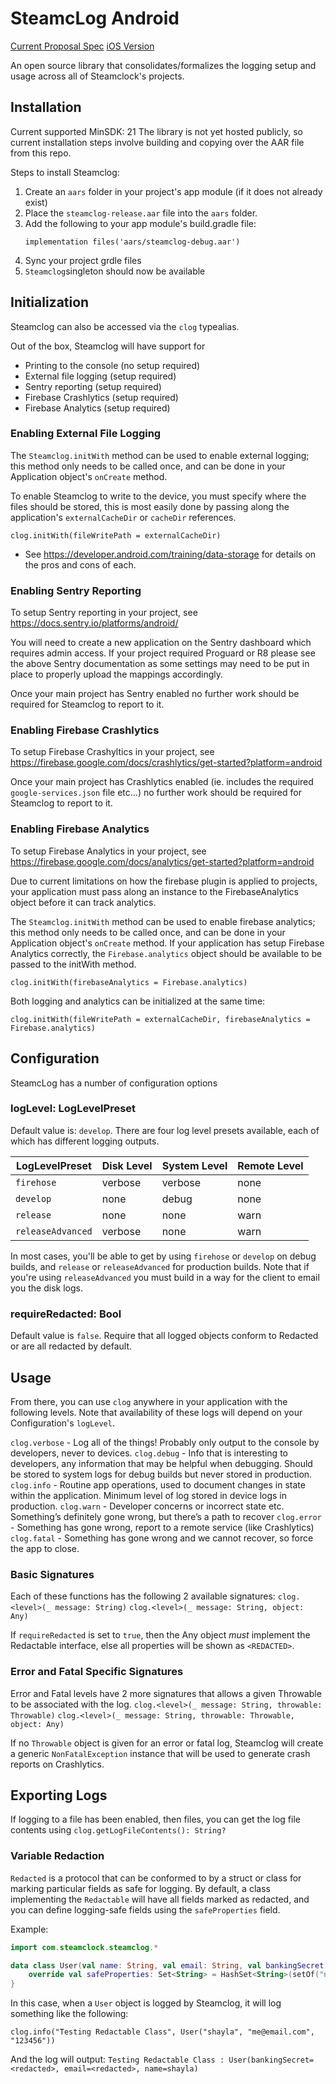 # SteamcLog Android
[Current Proposal Spec](https://docs.google.com/document/d/1GeFAMBn_ZrIP7qVLzcYlCfqDnPiCrgMa0JdrU8HRx94/edit?usp=sharing)
[iOS Version](https://github.com/steamclock/steamclog)

An open source library that consolidates/formalizes the logging setup and usage across all of Steamclock's projects.

## Installation

Current supported MinSDK: 21
The library is not yet hosted publicly, so current installation steps involve building and copying over the AAR file from this repo.

Steps to install Steamclog:
1. Create an `aars` folder in your project's app module (if it does not already exist)
2. Place the `steamclog-release.aar` file into the `aars` folder.
3. Add the following to your app module's build.gradle file:
    ```
    implementation files('aars/steamclog-debug.aar')
    ```
4. Sync your project grdle files
5. `Steamclog`singleton should now be available

## Initialization

Steamclog can also be accessed via the `clog` typealias.

Out of the box, Steamclog will have support for
 * Printing to the console (no setup required)
 * External file logging (setup required)
 * Sentry reporting  (setup required)
 * Firebase Crashlytics (setup required)
 * Firebase Analytics (setup required)

### Enabling External File Logging

The `Steamclog.initWith` method can be used to enable external logging; this method only needs to be called once, and can be done in your Application object's `onCreate` method.

To enable Steamclog to write to the device, you must specify where the files should be stored, this is most easily done by passing along the application's `externalCacheDir` or `cacheDir` references.
```
clog.initWith(fileWritePath = externalCacheDir)
```
 * See https://developer.android.com/training/data-storage for details on the pros and cons of each.
 
 
### Enabling Sentry Reporting 

To setup Sentry reporting in your project, see https://docs.sentry.io/platforms/android/

You will need to create a new application on the Sentry dashboard which requires admin access. If your project required Proguard or R8 please see the above Sentry documentation as some settings may need to be put in place to properly upload the mappings accordingly.

Once your main project has Sentry enabled no further work should be required for Steamclog to report to it.
 
### Enabling Firebase Crashlytics 

To setup Firebase Crashyltics in your project, see https://firebase.google.com/docs/crashlytics/get-started?platform=android

Once your main project has Crashlytics enabled (ie. includes the required `google-services.json` file etc...) no further work should be required for Steamclog to report to it.
 

### Enabling Firebase Analytics

To setup Firebase Analytics in your project, see https://firebase.google.com/docs/analytics/get-started?platform=android

Due to current limitations on how the firebase plugin is applied to projects, your application must pass along an instance to the FirebaseAnalytics object before it can track analytics.

The `Steamclog.initWith` method can be used to enable firebase analytics; this method only needs to be called once, and can be done in your Application object's `onCreate` method. If your application has setup Firebase Analytics correctly, the `Firebase.analytics` object should be available to be passed to the initWith method.

```
clog.initWith(firebaseAnalytics = Firebase.analytics)
```

Both logging and analytics can be initialized at the same time:
```
clog.initWith(fileWritePath = externalCacheDir, firebaseAnalytics = Firebase.analytics)
```

## Configuration

SteamcLog has a number of configuration options

### logLevel: LogLevelPreset
Default value is: `develop`.
There are four log level presets available, each of which has different logging outputs.

| LogLevelPreset    | Disk Level | System Level | Remote Level |
|-------------------|------------|--------------|--------------|
| `firehose`        | verbose    | verbose      | none         |
| `develop`         | none       | debug        | none         |
| `release`         | none       | none         | warn         |
| `releaseAdvanced` | verbose    | none         | warn         |

In most cases, you'll be able to get by using `firehose` or `develop` on debug builds, and `release` or `releaseAdvanced` for production builds.
Note that if you're using `releaseAdvanced` you must build in a way for the client to email you the disk logs.

### requireRedacted: Bool
Default value is `false`.
Require that all logged objects conform to Redacted or are all redacted by default.

## Usage

From there, you can use `clog` anywhere in your application with the following levels. Note that availability of these logs will depend on your Configuration's `logLevel`.

`clog.verbose` - Log all of the things! Probably only output to the console by developers, never to devices.
`clog.debug` - Info that is interesting to developers, any information that may be helpful when debugging. Should be stored to system logs for debug builds but never stored in production.
`clog.info` - Routine app operations, used to document changes in state within the application. Minimum level of log stored in device logs in production.
`clog.warn` - Developer concerns or incorrect state etc. Something’s definitely gone wrong, but there’s a path to recover
`clog.error` - Something has gone wrong, report to a remote service (like Crashlytics)
`clog.fatal` - Something has gone wrong and we cannot recover, so force the app to close.

### Basic Signatures

Each of these functions has the following 2 available signatures:
`clog.<level>(_ message: String)`
`clog.<level>(_ message: String, object: Any)`

If `requireRedacted` is set to `true`, then the Any object *must* implement the Redactable interface, else all properties will be shown as `<REDACTED>`.

### Error and Fatal Specific Signatures
Error and Fatal levels have 2 more signatures that allows a given Throwable to be associated with the log. 
`clog.<level>(_ message: String, throwable: Throwable)`
`clog.<level>(_ message: String, throwable: Throwable,  object: Any)`

If no `Throwable` object is given for an error or fatal log, Steamclog will create a generic `NonFatalException` instance that will be used to generate crash reports on Crashlytics.

## Exporting Logs

If logging to a file has been enabled, then files, you can get the log file contents using `clog.getLogFileContents(): String?`

### Variable Redaction

`Redacted` is a protocol that can be conformed to by a struct or class for marking particular fields as safe for logging. By default, a class implementing the `Redactable` will have all fields marked as redacted, and you can define logging-safe fields using the `safeProperties` field.

Example:
```kotlin
import com.steamclock.steamclog.*

data class User(val name: String, val email: String, val bankingSecret: String) : Redactable {
    override val safeProperties: Set<String> = HashSet<String>(setOf("name"))
}
```

In this case, when a `User` object is logged by Steamclog, it will log something like the following:
```
clog.info("Testing Redactable Class", User("shayla", "me@email.com", "123456"))
```
And the log will output:
`Testing Redactable Class : User(bankingSecret=<redacted>, email=<redacted>, name=shayla)`


